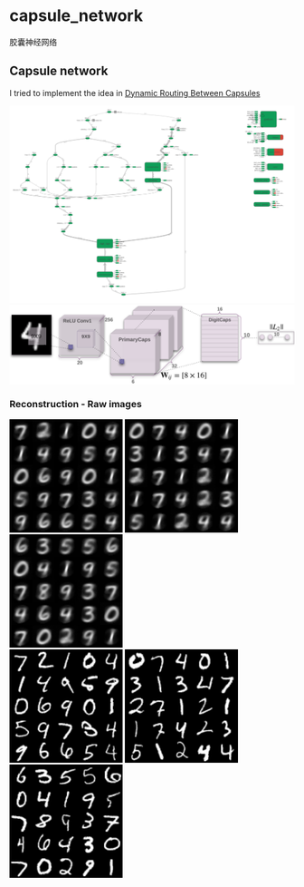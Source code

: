 # capsule_network
胶囊神经网络
## Capsule network
I tried to implement the idea in [Dynamic Routing Between Capsules](https://arxiv.org/abs/1710.09829)

<img src="output/capsule.png">  
<img src="output/capsNet.png">

### Reconstruction - Raw images
<img src="output/recon_image_1.png" width=200px> <img src="output/recon_image_2.png" width=200px> <img src="output/recon_image_3.png" width=200px>  
<img src="output/test_image_1.png" width=200px> <img src="output/test_image_2.png" width=200px> <img src="output/test_image_3.png" width=200px> 
